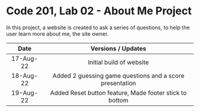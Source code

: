# Code 201, Lab 02 - About Me Project

In this project, a website is created to ask a series of questions, to help the user learn more about me, the site owner.

|   Date    |                    Versions / Updates                    |
| :-------: | :------------------------------------------------------: |
| 17-Aug-22 |                 Initial build of website                 |
| 18-Aug-22 | Added 2 guessing game questions and a score presentation |
| 19-Aug-22 | Added Reset button feature, Made footer stick to bottom  |
